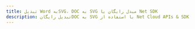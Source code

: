 ---title: تبدیل Word بهSVG، DOC به SVG مبدل رایگان یا Net SDKdescription: تبدیل رایگانDOC به SVG با استفاده از Net Cloud APIs & SDK. همچنین اسناد Microsoft Word و OpenOffice را در Cloud ایجاد، ویرایش و رندر کنید.---
